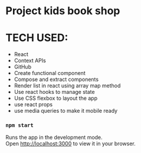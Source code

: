 # Project kids book shop

# TECH USED:
- React
- Context APIs
- GitHub
- Create functional component
- Compose and extract components
- Render list in react using array map method
- Use react hooks to manage state
- Use CSS flexbox to layout the app
- use react props
- use media queries to make it mobile ready

### `npm start`

Runs the app in the development mode.\
Open [http://localhost:3000](http://localhost:3000) to view it in your browser.




